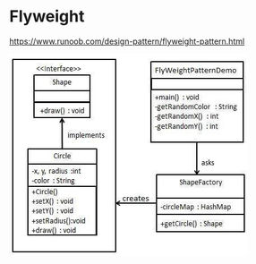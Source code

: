 # Flyweight  

https://www.runoob.com/design-pattern/flyweight-pattern.html

![](flyweight_pattern_uml_diagram-1.jpg)
